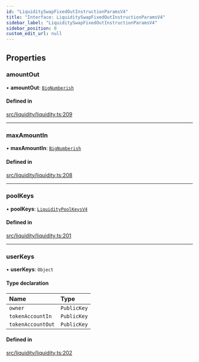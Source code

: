 ```yaml
---
id: "LiquiditySwapFixedOutInstructionParamsV4"
title: "Interface: LiquiditySwapFixedOutInstructionParamsV4"
sidebar_label: "LiquiditySwapFixedOutInstructionParamsV4"
sidebar_position: 0
custom_edit_url: null
---
```


## Properties

### amountOut

• **amountOut**: [`BigNumberish`](../modules.md#bignumberish)

#### Defined in

[src/liquidity/liquidity.ts:209](https://github.com/alpha-defi/raydium-sdk/blob/ce1010a/src/liquidity/liquidity.ts#L209)

___

### maxAmountIn

• **maxAmountIn**: [`BigNumberish`](../modules.md#bignumberish)

#### Defined in

[src/liquidity/liquidity.ts:208](https://github.com/alpha-defi/raydium-sdk/blob/ce1010a/src/liquidity/liquidity.ts#L208)

___

### poolKeys

• **poolKeys**: [`LiquidityPoolKeysV4`](../modules.md#liquiditypoolkeysv4)

#### Defined in

[src/liquidity/liquidity.ts:201](https://github.com/alpha-defi/raydium-sdk/blob/ce1010a/src/liquidity/liquidity.ts#L201)

___

### userKeys

• **userKeys**: `Object`

#### Type declaration

| Name | Type |
| :------ | :------ |
| `owner` | `PublicKey` |
| `tokenAccountIn` | `PublicKey` |
| `tokenAccountOut` | `PublicKey` |

#### Defined in

[src/liquidity/liquidity.ts:202](https://github.com/alpha-defi/raydium-sdk/blob/ce1010a/src/liquidity/liquidity.ts#L202)
